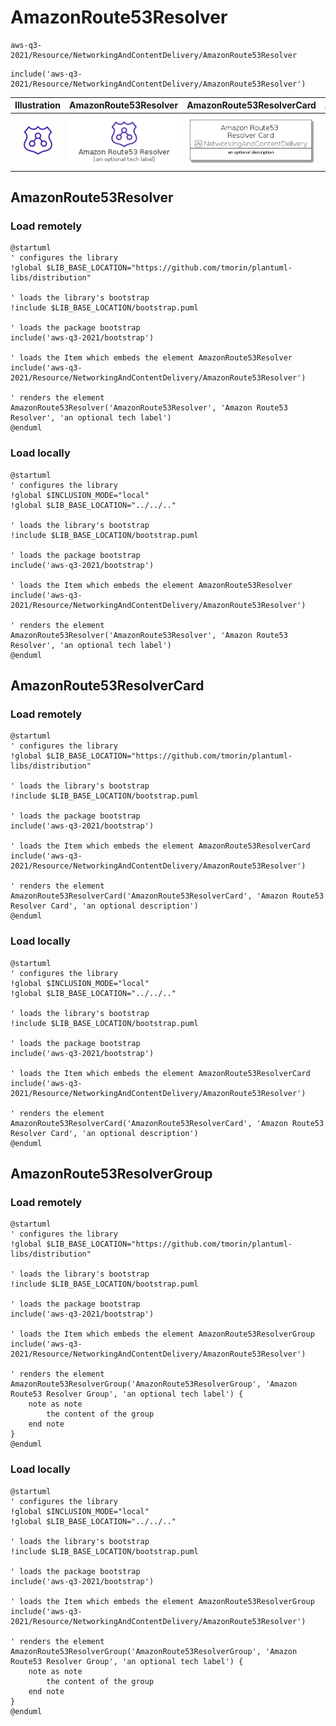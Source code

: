 # AmazonRoute53Resolver


```text
aws-q3-2021/Resource/NetworkingAndContentDelivery/AmazonRoute53Resolver
```

```text
include('aws-q3-2021/Resource/NetworkingAndContentDelivery/AmazonRoute53Resolver')
```



| Illustration | AmazonRoute53Resolver | AmazonRoute53ResolverCard | AmazonRoute53ResolverGroup |
| :---: | :---: | :---: | :---: |
| ![illustration for Illustration](../../../aws-q3-2021/Resource/NetworkingAndContentDelivery/AmazonRoute53Resolver.png) | ![illustration for AmazonRoute53Resolver](../../../aws-q3-2021/Resource/NetworkingAndContentDelivery/AmazonRoute53Resolver.Local.png) | ![illustration for AmazonRoute53ResolverCard](../../../aws-q3-2021/Resource/NetworkingAndContentDelivery/AmazonRoute53ResolverCard.Local.png) | ![illustration for AmazonRoute53ResolverGroup](../../../aws-q3-2021/Resource/NetworkingAndContentDelivery/AmazonRoute53ResolverGroup.Local.png) |




## AmazonRoute53Resolver

### Load remotely
```plantuml
@startuml
' configures the library
!global $LIB_BASE_LOCATION="https://github.com/tmorin/plantuml-libs/distribution"

' loads the library's bootstrap
!include $LIB_BASE_LOCATION/bootstrap.puml

' loads the package bootstrap
include('aws-q3-2021/bootstrap')

' loads the Item which embeds the element AmazonRoute53Resolver
include('aws-q3-2021/Resource/NetworkingAndContentDelivery/AmazonRoute53Resolver')

' renders the element
AmazonRoute53Resolver('AmazonRoute53Resolver', 'Amazon Route53 Resolver', 'an optional tech label')
@enduml
```

### Load locally
```plantuml
@startuml
' configures the library
!global $INCLUSION_MODE="local"
!global $LIB_BASE_LOCATION="../../.."

' loads the library's bootstrap
!include $LIB_BASE_LOCATION/bootstrap.puml

' loads the package bootstrap
include('aws-q3-2021/bootstrap')

' loads the Item which embeds the element AmazonRoute53Resolver
include('aws-q3-2021/Resource/NetworkingAndContentDelivery/AmazonRoute53Resolver')

' renders the element
AmazonRoute53Resolver('AmazonRoute53Resolver', 'Amazon Route53 Resolver', 'an optional tech label')
@enduml
```

## AmazonRoute53ResolverCard

### Load remotely
```plantuml
@startuml
' configures the library
!global $LIB_BASE_LOCATION="https://github.com/tmorin/plantuml-libs/distribution"

' loads the library's bootstrap
!include $LIB_BASE_LOCATION/bootstrap.puml

' loads the package bootstrap
include('aws-q3-2021/bootstrap')

' loads the Item which embeds the element AmazonRoute53ResolverCard
include('aws-q3-2021/Resource/NetworkingAndContentDelivery/AmazonRoute53Resolver')

' renders the element
AmazonRoute53ResolverCard('AmazonRoute53ResolverCard', 'Amazon Route53 Resolver Card', 'an optional description')
@enduml
```

### Load locally
```plantuml
@startuml
' configures the library
!global $INCLUSION_MODE="local"
!global $LIB_BASE_LOCATION="../../.."

' loads the library's bootstrap
!include $LIB_BASE_LOCATION/bootstrap.puml

' loads the package bootstrap
include('aws-q3-2021/bootstrap')

' loads the Item which embeds the element AmazonRoute53ResolverCard
include('aws-q3-2021/Resource/NetworkingAndContentDelivery/AmazonRoute53Resolver')

' renders the element
AmazonRoute53ResolverCard('AmazonRoute53ResolverCard', 'Amazon Route53 Resolver Card', 'an optional description')
@enduml
```

## AmazonRoute53ResolverGroup

### Load remotely
```plantuml
@startuml
' configures the library
!global $LIB_BASE_LOCATION="https://github.com/tmorin/plantuml-libs/distribution"

' loads the library's bootstrap
!include $LIB_BASE_LOCATION/bootstrap.puml

' loads the package bootstrap
include('aws-q3-2021/bootstrap')

' loads the Item which embeds the element AmazonRoute53ResolverGroup
include('aws-q3-2021/Resource/NetworkingAndContentDelivery/AmazonRoute53Resolver')

' renders the element
AmazonRoute53ResolverGroup('AmazonRoute53ResolverGroup', 'Amazon Route53 Resolver Group', 'an optional tech label') {
    note as note
        the content of the group
    end note
}
@enduml
```

### Load locally
```plantuml
@startuml
' configures the library
!global $INCLUSION_MODE="local"
!global $LIB_BASE_LOCATION="../../.."

' loads the library's bootstrap
!include $LIB_BASE_LOCATION/bootstrap.puml

' loads the package bootstrap
include('aws-q3-2021/bootstrap')

' loads the Item which embeds the element AmazonRoute53ResolverGroup
include('aws-q3-2021/Resource/NetworkingAndContentDelivery/AmazonRoute53Resolver')

' renders the element
AmazonRoute53ResolverGroup('AmazonRoute53ResolverGroup', 'Amazon Route53 Resolver Group', 'an optional tech label') {
    note as note
        the content of the group
    end note
}
@enduml
```

